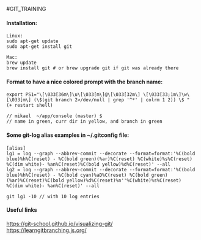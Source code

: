 #GIT_TRAINING

#### Installation:
```
Linux:  
sudo apt-get update  
sudo apt-get install git

Mac:  
brew update
brew install git # or brew upgrade git if git was already there
```

#### Format to have a nice colored prompt with the branch name: 
```
export PS1="\[\033[36m\]\u\[\033[m\]@\[\033[32m\] \[\033[33;1m\]\w\[\033[m\] (\$(git branch 2>/dev/null | grep '^*' | colrm 1 2)) \$ "
(+ restart shell)

// mikael  ~/app/console (master) $ 
// name in green, curr dir in yellow, and branch in green
```

#### Some git-log alias examples in ~/.gitconfig file:  
```
[alias] 
lg1 = log --graph --abbrev-commit --decorate --format=format:'%C(bold blue)%h%C(reset) - %C(bold green)(%ar)%C(reset) %C(white)%s%C(reset) %C(dim white)- %an%C(reset)%C(bold yellow)%d%C(reset)' --all  
lg2 = log --graph --abbrev-commit --decorate --format=format:'%C(bold blue)%h%C(reset) - %C(bold cyan)%aD%C(reset) %C(bold green)(%ar)%C(reset)%C(bold yellow)%d%C(reset)%n''%C(white)%s%C(reset) %C(dim white)- %an%C(reset)' --all

git lg1 -10 // with 10 log entries
```

#### Useful links
https://git-school.github.io/visualizing-git/  
https://learngitbranching.js.org/
